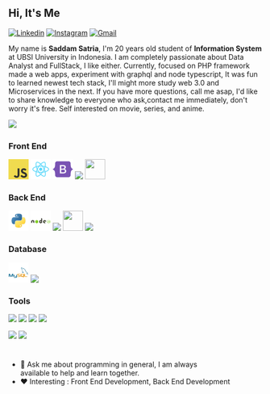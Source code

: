 ## Hi, It's Me
[![Linkedin](https://img.shields.io/badge/-LinkedIn-blue?style=flat&logo=Linkedin&logoColor=white)](https://id.linkedin.com/in/saddam-satria-ardhi-837570170)
[![Instagram](https://img.shields.io/badge/-Instagram-c13584?style=flat&labelColor=c13584&logo=instagram&logoColor=white)](https://instagram.com/saddamsatria_12)
[![Gmail](https://img.shields.io/badge/-Gmail-c14438?style=flat&logo=Gmail&logoColor=white)](mailto:karier.saddamsatria@gmail.com)


My name is **Saddam Satria**, I'm 20 years old student of **Information System** at UBSI University in Indonesia.
I am completely passionate about Data Analyst and FullStack, I like either. Currently, focused on PHP framework made a web apps, experiment with graphql and node typescript,
It was fun to learned newest tech stack, I'll might more study web 3.0 and Microservices in the next. If you have more questions, call me asap, I'd like to share knowledge to everyone who ask,contact me immediately, don't worry it's free. 
Self interested on movie, series, and anime.

<img src= "https://i.pinimg.com/originals/3d/f0/bf/3df0bf305487fbfca17639acc181efab.gif"/>

 ### Front End
<code><img height="40" src="https://raw.githubusercontent.com/github/explore/80688e429a7d4ef2fca1e82350fe8e3517d3494d/topics/javascript/javascript.png"></code>
<code><img height="40" src="https://raw.githubusercontent.com/github/explore/80688e429a7d4ef2fca1e82350fe8e3517d3494d/topics/react/react.png"></code>
<code><img height="40" src="https://raw.githubusercontent.com/devicons/devicon/master/icons/bootstrap/bootstrap-plain.svg"></code>
<code><img height="40" src="https://www.creative-tim.com/assets/frameworks/icon-nextjs-552cecd0240ba0ae7b5fbf899c1ee10cd66f8c38ea6fe77233fd37ad1cff0dca.png"></code>
<code><img height="40" width="40" src="https://encrypted-tbn0.gstatic.com/images?q=tbn:ANd9GcQ6gXIWGddX1tpDH-IuWTdiYFNkMywjf5QXDA&usqp=CAU"></code>


### Back End
<code><img height="40" src="https://raw.githubusercontent.com/github/explore/80688e429a7d4ef2fca1e82350fe8e3517d3494d/topics/python/python.png"></code>
<code><img height="40" src="https://raw.githubusercontent.com/devicons/devicon/master/icons/nodejs/nodejs-original-wordmark.svg"></code>
<code><img height="30" src="https://upload.wikimedia.org/wikipedia/commons/thumb/2/27/PHP-logo.svg/2560px-PHP-logo.svg.png"></code>
<code><img height="40" width="40" src="https://encrypted-tbn0.gstatic.com/images?q=tbn:ANd9GcRdsiAE1Vc0SkKWKE3sRB5cBru-mKDZBFAiPw&usqp=CAU"></code>
<code><img height="40" src="https://graphql.org/img/og-image.png"></code>


### Database
<code><img height="40" src="https://raw.githubusercontent.com/devicons/devicon/master/icons/mysql/mysql-original-wordmark.svg"></code>
<code><img height="40" src="https://sekolahlinux.com/wp-content/uploads/2016/04/0B33Jt3ad_zj9YlR6RDhtdjFyVDQ.png"></code>

### Tools 
<code><img height="40" src="https://encrypted-tbn0.gstatic.com/images?q=tbn:ANd9GcThbDSylIf9McRUKgXbvitPzKh9iORol6hX2g&usqp=CAU"></code>
<code><img height="40" src="https://cdn.freelogovectors.net/wp-content/uploads/2020/12/postman-logo.png"></code>
<code><img height="40" src="https://upload.wikimedia.org/wikipedia/commons/thumb/9/9a/Visual_Studio_Code_1.35_icon.svg/1024px-Visual_Studio_Code_1.35_icon.svg.png"></code>
<code><img height="40"  src="https://encrypted-tbn0.gstatic.com/images?q=tbn:ANd9GcRa_kCTcqGHH-fAvVuUIZO2gwXultgP44kUHQ&usqp=CAU"></code>



<code><img height="120" src="https://github-readme-stats-anuraghazra1.vercel.app/api/top-langs/?username=saddam-satria&layout=compact&show_icons=true&theme=default&hide_b"></code>
<code><img height="120" src="https://github-readme-stats.vercel.app/api?username=saddam-satria&layout=compact&show_icons=true&theme=default&hide_border=true"></code>


#
- 💬 Ask me about programming in general, I am always <br> available to help and learn together.
- ❤️ Interesting : Front End Development, Back End Development

